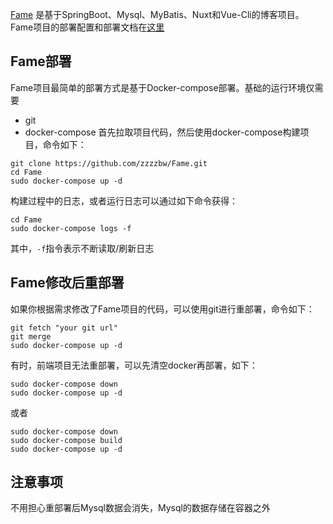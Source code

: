 [Fame](https://github.com/zzzzbw/Fame) 是基于SpringBoot、Mysql、MyBatis、Nuxt和Vue-Cli的博客项目。
Fame项目的部署配置和部署文档在[这里](https://zzzzbw.github.io/Fame/#/)

## Fame部署
Fame项目最简单的部署方式是基于Docker-compose部署。基础的运行环境仅需要
* git
* docker-compose
首先拉取项目代码，然后使用docker-compose构建项目，命令如下：
  
```shell
git clone https://github.com/zzzzbw/Fame.git
cd Fame
sudo docker-compose up -d
```

构建过程中的日志，或者运行日志可以通过如下命令获得：
```shell
cd Fame
sudo docker-compose logs -f
```
其中，`-f`指令表示不断读取/刷新日志

## Fame修改后重部署
如果你根据需求修改了Fame项目的代码，可以使用git进行重部署，命令如下：
```shell
git fetch "your git url"
git merge
sudo docker-compose up -d
```
有时，前端项目无法重部署，可以先清空docker再部署，如下：
```shell
sudo docker-compose down
sudo docker-compose up -d
```
或者
```shell
sudo docker-compose down
sudo docker-compose build
sudo docker-compose up -d
```

## 注意事项
不用担心重部署后Mysql数据会消失，Mysql的数据存储在容器之外